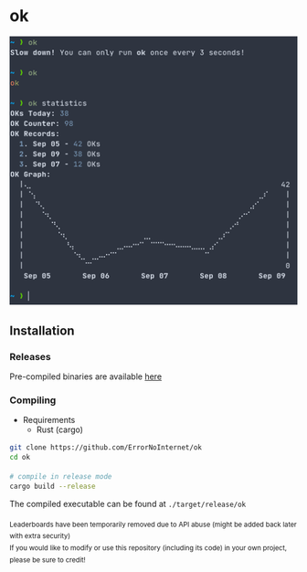 # ok
![Screenshot](./screenshots/0.png)

## Installation
### Releases
Pre-compiled binaries are available [here](https://github.com/ErrorNoInternet/ok/releases)

### Compiling
- Requirements
  - Rust (cargo)

```sh
git clone https://github.com/ErrorNoInternet/ok
cd ok

# compile in release mode
cargo build --release
```
The compiled executable can be found at `./target/release/ok`

<sub>Leaderboards have been temporarily removed due to API abuse (might be added back later with extra security)</sub>\
<sub>If you would like to modify or use this repository (including its code) in your own project, please be sure to credit!</sub>

